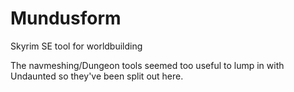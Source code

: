 # Mundusform
Skyrim SE tool for worldbuilding

The navmeshing/Dungeon tools seemed too useful to lump in with Undaunted so they've been split out here.